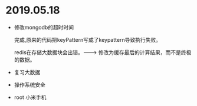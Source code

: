 # 2019.05.18
- 修改mongodb的超时时间

  完成,原来的代码把keyPattern写成了keypattern导致执行失败。
  
  redis在存储大数据块会出错。---> 修改为缓存最后的计算结果，而不是终极的数据。
  
- 复习大数据 
- 操作系统安全 
- root 小米手机
